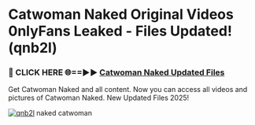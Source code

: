 # Catwoman Naked Original Videos 0nlyFans Leaked - Files Updated! (qnb2l)

<h3>🔴 CLICK HERE 🌐==►► <a href="https://tinyurl.com/up5wt9bj" rel="nofollow">Catwoman Naked Updated Files</a></h3>

Get Catwoman Naked and all content. Now you can access all videos and pictures of Catwoman Naked. New Updated Files 2025!

[![qnb2l](https://i.imgur.com/ABiUzMV.gif)](https://tinyurl.com/up5wt9bj)
naked catwoman